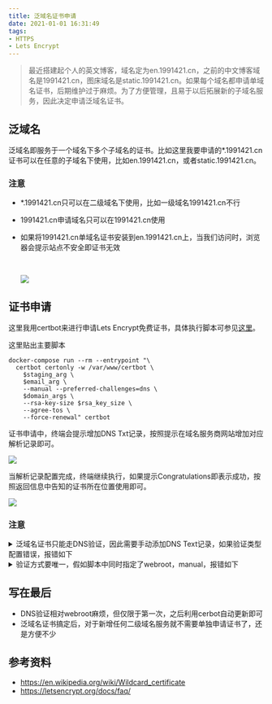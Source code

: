 ```yaml
---
title: 泛域名证书申请
date: 2021-01-01 16:31:49
tags:
- HTTPS
- Lets Encrypt
---
```


>  最近搭建起个人的英文博客，域名定为en.1991421.cn，之前的中文博客域名是1991421.cn，图床域名是static.1991421.cn。如果每个域名都申请单域名证书，后期维护过于麻烦。为了方便管理，且易于以后拓展新的子域名服务，因此决定申请泛域名证书。

##  泛域名

泛域名即服务于一个域名下多个子域名的证书。比如这里我要申请的*.1991421.cn证书可以在任意的子域名下使用，比如en.1991421.cn，或者static.1991421.cn。

### 注意

- *.1991421.cn只可以在二级域名下使用，比如一级域名1991421.cn不行

- 1991421.cn申请域名只可以在1991421.cn使用

- 如果将1991421.cn单域名证书安装到en.1991421.cn上，当我们访问时，浏览器会提示站点不安全即证书无效

  ​	

  ![](https://static.1991421.cn/2021/2021-01-01-172150.jpeg)

  

## 证书申请

这里我用certbot来进行申请Lets Encrypt免费证书，具体执行脚本可参见[这里](https://github.com/alanhg/alanhg.github.io/blob/master/deploy/init-letsencrypt.sh)。

这里贴出主要脚本

```shell
docker-compose run --rm --entrypoint "\
  certbot certonly -w /var/www/certbot \
    $staging_arg \
    $email_arg \
    --manual --preferred-challenges=dns \
    $domain_args \
    --rsa-key-size $rsa_key_size \
    --agree-tos \
    --force-renewal" certbot
```



证书申请中，终端会提示增加DNS Txt记录，按照提示在域名服务商网站增加对应解析记录即可。



![](https://static.1991421.cn/2021/2021-01-01-165634.jpeg)



当解析记录配置完成，终端继续执行，如果提示Congratulations即表示成功，按照返回信息中告知的证书所在位置使用即可。



![](https://static.1991421.cn/2021/2021-01-01-170646.jpeg)



### 注意

<details><summary>泛域名证书只能走DNS验证，因此需要手动添加DNS Text记录，如果验证类型配置错误，报错如下</summary>
Client with the currently selected authenticator does not support any combination of challenges that will satisfy the CA. You may need to use an authenticator plugin that can do challenges over DNS.
</details>

<details><summary>验证方式要唯一，假如脚本中同时指定了webroot，manual，报错如下</summary>
Too many flags setting configurators/installers/authenticators 'webroot' -> ‘manual'
</details>

## 写在最后

- DNS验证相对webroot麻烦，但仅限于第一次，之后利用cerbot自动更新即可
- 泛域名证书搞定后，对于新增任何二级域名服务就不需要单独申请证书了，还是方便不少

## 参考资料

- https://en.wikipedia.org/wiki/Wildcard_certificate
- https://letsencrypt.org/docs/faq/
